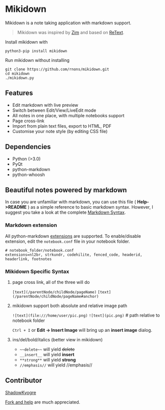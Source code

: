 # Mikidown

Mikidown is a note taking application with markdown support.

> Mikidown was inspired by [Zim] and based on [ReText].

Install mikidown with
 
    python3-pip install mikidown

Run mikidown without installing

    git clone https://github.com/rnons/mikidown.git
    cd mikidown
    ./mikidown.py

## Features 

- Edit markdown with live preview
- Switch between Edit/View/LiveEdit mode
- All notes in one place, with multiple notebooks support
- Page cross-link
- Import from plain text files, export to HTML, PDF
- Customise your note style (by editing CSS file)

## Dependencies

- Python (>3.0)
- PyQt
- python-markdown
- python-whoosh

## Beautiful notes powered by markdown

In case you are unfamiliar with markdown, you can use this file ( **Help->README** ) as a simple reference to basic markdown syntax. However, I suggest you take a look at the complete [Markdown Syntax].

### Markdown extension

All python-markdown [extensions] are supported. To enable/disable extension, edit the `notebook.conf` file in your notebook folder.

    # notebook_folder/notebook.conf
    extensions=nl2br, strkundr, codehilite, fenced_code, headerid, headerlink, footnotes

### Mikidown Specific Syntax

1.  page cross link, all of the three will do 

    `[text](/parentNode/childNode/pageName)`
    `[text](/parentNode/childNode/pageName#anchor)`


2.  mikidown support both absolute and relative image path 

    `![text](file:///home/user/pic.png)` 
    `![text](pic.png)`     # path relative to notebook folder

    `Ctrl + I` or **Edit -> Insert Image** will bring up an **insert image** dialog.

3.  ins/del/bold/italics (better view in mikidown)

    - `~~delete~~`  will yield ~~delete~~
    - `__insert__` will yield __insert__
    - `**strong**` will yield **strong**
    - `//emphasis//` will yield //emphasis//

## Contributor

[ShadowKyogre]

[Fork and help] are much appreciated.

[Zim]: http://zim-wiki.org/
[ReText]: http://sourceforge.net/p/retext/
[Markdown Syntax]: http://daringfireball.net/projects/markdown/syntax
[Fork and help]: https://github.com/rnons/mikidown
[ShadowKyogre]: https://github.com/ShadowKyogre
[extensions]: http://pythonhosted.org/Markdown/extensions/index.html
